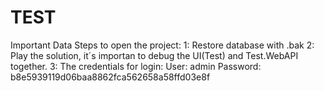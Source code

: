 # TEST
Important Data
Steps to open the project:
1: Restore database with .bak 
2: Play the solution, it´s importan to debug the UI(Test) and Test.WebAPI together.
3: The credentials for login: User: admin Password: b8e5939119d06baa8862fca562658a58ffd03e8f 
